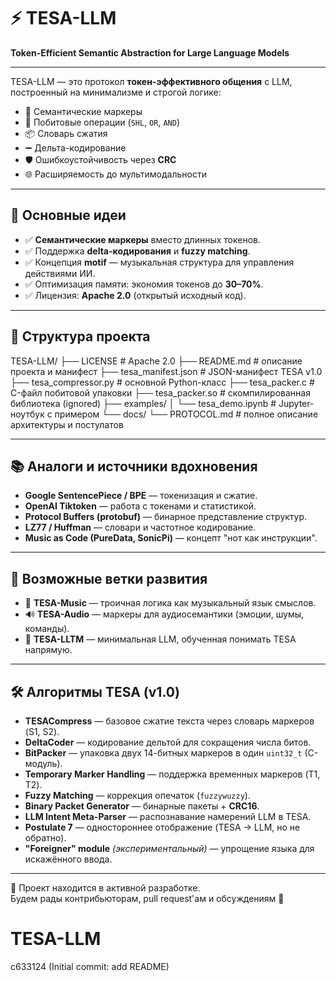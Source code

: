 # ⚡ TESA-LLM  
**Token-Efficient Semantic Abstraction for Large Language Models**  

---

TESA-LLM — это протокол **токен-эффективного общения** с LLM, построенный на минимализме и строгой логике:  

- 🎯 Семантические маркеры  
- 🔢 Побитовые операции (`SHL`, `OR`, `AND`)  
- 📦 Словарь сжатия  
- ➖ Дельта-кодирование  
- 🛡 Ошибкоустойчивость через **CRC**  
- 🌐 Расширяемость до мультимодальности  

---

## 🔑 Основные идеи
- ✅ **Семантические маркеры** вместо длинных токенов.  
- ✅ Поддержка **delta-кодирования** и **fuzzy matching**.  
- ✅ Концепция **motif** — музыкальная структура для управления действиями ИИ.  
- ✅ Оптимизация памяти: экономия токенов до **30–70%**.  
- ✅ Лицензия: **Apache 2.0** (открытый исходный код).  

---

## 📂 Структура проекта


TESA-LLM/
├── LICENSE # Apache 2.0
├── README.md # описание проекта и манифест
├── tesa_manifest.json # JSON-манифест TESA v1.0
├── tesa_compressor.py # основной Python-класс
├── tesa_packer.c # C-файл побитовой упаковки
├── tesa_packer.so # скомпилированная библиотека (ignored)
├── examples/
│ └── tesa_demo.ipynb # Jupyter-ноутбук с примером
└── docs/
└── PROTOCOL.md # полное описание архитектуры и постулатов

---

## 📚 Аналоги и источники вдохновения
- **Google SentencePiece / BPE** — токенизация и сжатие.  
- **OpenAI Tiktoken** — работа с токенами и статистикой.  
- **Protocol Buffers (protobuf)** — бинарное представление структур.  
- **LZ77 / Huffman** — словари и частотное кодирование.  
- **Music as Code (PureData, SonicPi)** — концепт "нот как инструкции".  

---

## 🚀 Возможные ветки развития
- 🎵 **TESA-Music** — троичная логика как музыкальный язык смыслов.  
- 🔊 **TESA-Audio** — маркеры для аудиосемантики (эмоции, шумы, команды).  
- 🧠 **TESA-LLTM** — минимальная LLM, обученная понимать TESA напрямую.  

---

## 🛠 Алгоритмы TESA (v1.0)
- **TESACompress** — базовое сжатие текста через словарь маркеров (S1, S2).  
- **DeltaCoder** — кодирование дельтой для сокращения числа битов.  
- **BitPacker** — упаковка двух 14-битных маркеров в один `uint32_t` (C-модуль).  
- **Temporary Marker Handling** — поддержка временных маркеров (T1, T2).  
- **Fuzzy Matching** — коррекция опечаток (`fuzzywuzzy`).  
- **Binary Packet Generator** — бинарные пакеты + **CRC16**.  
- **LLM Intent Meta-Parser** — распознавание намерений LLM в TESA.  
- **Postulate 7** — одностороннее отображение (TESA → LLM, но не обратно).  
- **"Foreigner" module** *(экспериментальный)* — упрощение языка для искажённого ввода.  

---

📌 Проект находится в активной разработке.  
Будем рады контрибьюторам, pull request'ам и обсуждениям 🚀  
# TESA-LLM
 c633124 (Initial commit: add README)

